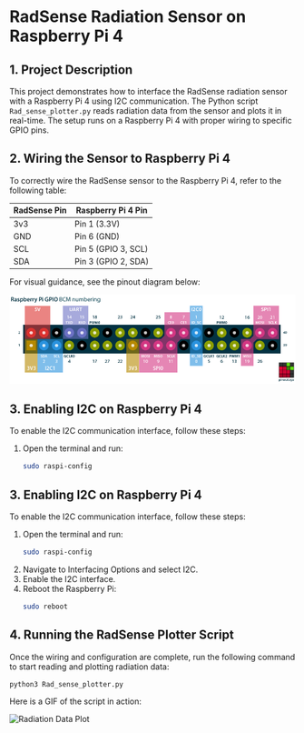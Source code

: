 # RadSense Radiation Sensor on Raspberry Pi 4

## 1. Project Description
This project demonstrates how to interface the RadSense radiation sensor with a Raspberry Pi 4 using I2C communication. The Python script `Rad_sense_plotter.py` reads radiation data from the sensor and plots it in real-time. The setup runs on a Raspberry Pi 4 with proper wiring to specific GPIO pins.

## 2. Wiring the Sensor to Raspberry Pi 4
To correctly wire the RadSense sensor to the Raspberry Pi 4, refer to the following table:

| RadSense Pin     | Raspberry Pi 4 Pin |
|------------------|--------------------|
| 3v3              | Pin 1 (3.3V)       |
| GND              | Pin 6 (GND)        |
| SCL              | Pin 5 (GPIO 3, SCL)|
| SDA              | Pin 3 (GPIO 2, SDA)|

For visual guidance, see the pinout diagram below:

![Raspberry Pi Pinout](raspberry-pi-pinout.png)

## 3. Enabling I2C on Raspberry Pi 4
To enable the I2C communication interface, follow these steps:

1. Open the terminal and run:
   ```bash
   sudo raspi-config
   ```
## 3. Enabling I2C on Raspberry Pi 4
To enable the I2C communication interface, follow these steps:

1. Open the terminal and run:
   ```bash
   sudo raspi-config
   ```
2. Navigate to Interfacing Options and select I2C.
3. Enable the I2C interface.
4. Reboot the Raspberry Pi:
   ```bash
   sudo reboot
   ```
## 4. Running the RadSense Plotter Script
Once the wiring and configuration are complete, run the following command to start reading and plotting radiation data:
   ```bash
   python3 Rad_sense_plotter.py
   ```
Here is a GIF of the script in action:

![Radiation Data Plot](rad_data.gif)
